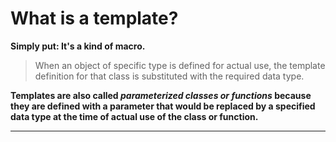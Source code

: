 # What is a template?

**Simply put: It's a kind of macro.**

> When an object of specific type is defined for actual use, the template definition for that class is substituted with the required data type.

**Templates are also called _parameterized classes or functions_ because they are defined with a parameter that would be replaced by a specified data type at the time of actual use of the class or function.**

---
